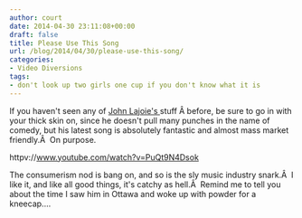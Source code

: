 ```yaml
---
author: court
date: 2014-04-30 23:11:08+00:00
draft: false
title: Please Use This Song
url: /blog/2014/04/30/please-use-this-song/
categories:
- Video Diversions
tags:
- don't look up two girls one cup if you don't know what it is
---
```


If you haven't seen any of [John Lajoie's ](http://www.jonlajoie.com/)stuff Â before, be sure to go in with your thick skin on, since he doesn't pull many punches in the name of comedy, but his latest song is absolutely fantastic and almost mass market friendly.Â  On purpose.

httpv://www.youtube.com/watch?v=PuQt9N4Dsok

The consumerism nod is bang on, and so is the sly music industry snark.Â  I like it, and like all good things, it's catchy as hell.Â  Remind me to tell you about the time I saw him in Ottawa and woke up with powder for a kneecap....


